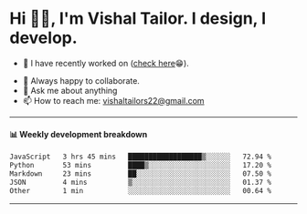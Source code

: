 # Hi 👋🏻, I'm Vishal Tailor. I design, I develop.

- 🔭 I have recently worked on ([check here](https://vishaltailor.com)😁).
<!-- - 🎦 Currently watching: JavaScript: The Hard Parts By Will Sentance. -->
- 👯 Always happy to collaborate.
- 💬 Ask me about anything
- 📫 How to reach me: <a href="mailto:vishaltailors22@gmail.com">vishaltailors22@gmail.com</a>

<hr /> 
<h4>📊 Weekly development breakdown</h4>
<!--START_SECTION:waka-->

```txt
JavaScript   3 hrs 45 mins   ██████████████████▒░░░░░░   72.94 %
Python       53 mins         ████▒░░░░░░░░░░░░░░░░░░░░   17.20 %
Markdown     23 mins         ██░░░░░░░░░░░░░░░░░░░░░░░   07.50 %
JSON         4 mins          ▒░░░░░░░░░░░░░░░░░░░░░░░░   01.37 %
Other        1 min           ░░░░░░░░░░░░░░░░░░░░░░░░░   00.64 %
```

<!--END_SECTION:waka-->
<hr /> 

<!-- ![](./profile-3d-contrib/profile-green-animate.svg) -->
